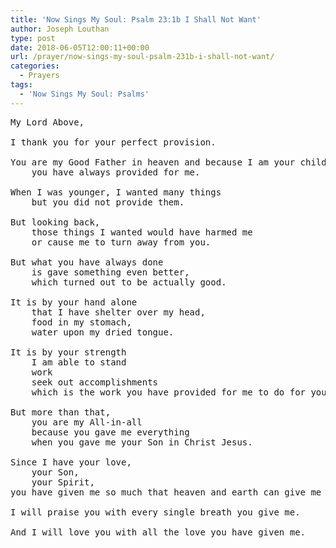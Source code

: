 ```yaml
---
title: 'Now Sings My Soul: Psalm 23:1b I Shall Not Want'
author: Joseph Louthan
type: post
date: 2018-06-05T12:00:11+00:00
url: /prayer/now-sings-my-soul-psalm-231b-i-shall-not-want/
categories:
  - Prayers
tags:
  - 'Now Sings My Soul: Psalms'
---
```

<pre>My Lord Above,

I thank you for your perfect provision.

You are my Good Father in heaven and because I am your child, 
	you have always provided for me.

When I was younger, I wanted many things 
	but you did not provide them. 

But looking back, 
	those things I wanted would have harmed me 
	or cause me to turn away from you. 

But what you have always done 
	is gave something even better, 
	which turned out to be actually good.

It is by your hand alone 
	that I have shelter over my head, 
	food in my stomach,
	water upon my dried tongue. 

It is by your strength 
	I am able to stand
	work
	seek out accomplishments 
	which is the work you have provided for me to do for your glory.

But more than that, 
	you are my All-in-all 
	because you gave me everything 
	when you gave me your Son in Christ Jesus.

Since I have your love, 
	your Son,
	your Spirit, 
you have given me so much that heaven and earth can give me no more.

I will praise you with every single breath you give me.

And I will love you with all the love you have given me.
</pre>